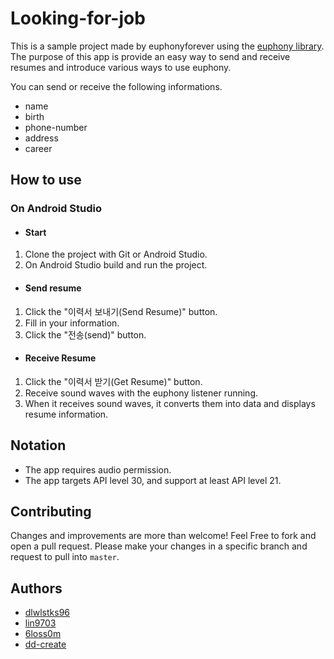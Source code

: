 # Looking-for-job

This is a sample project made by euphonyforever using the [euphony library](https://github.com/euphony-io/euphony). The purpose of this app is provide an easy way to send and receive resumes and introduce various ways to use euphony.<br>

You can send or receive the following informations.
- name
- birth
- phone-number
- address
- career

## How to use

### On Android Studio

- #### Start
1. Clone the project with Git or Android Studio. 
2. On Android Studio build and run the project.

- #### Send resume
1. Click the "이력서 보내기(Send Resume)" button.
2. Fill in your information.
3. Click the "전송(send)" button.

- #### Receive Resume
1. Click the "이력서 받기(Get Resume)" button.
2. Receive sound waves with the euphony listener running.
3. When it receives sound waves, it converts them into data and displays resume information.

## Notation
- The app requires audio permission.
- The app targets API level 30, and support at least API level 21.

## Contributing
Changes and improvements are more than welcome! Feel Free to fork and open a pull request. Please make your changes in a specific branch and request to pull into `master`.

## Authors
- [dlwlstks96](https://github.com/dlwlstks96)
- [lin9703](https://github.com/lin9703)
- [6loss0m](https://github.com/6loss0m)
- [dd-create](https://github.com/dd-create)

